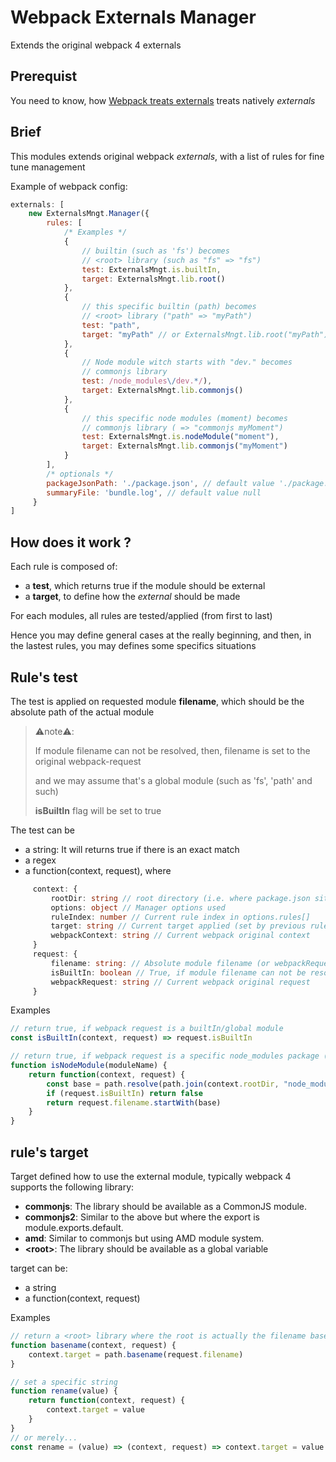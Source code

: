 # Webpack Externals Manager
Extends the original webpack 4 externals

## Prerequist
You need to know, how [Webpack treats externals](https://webpack.js.org/configuration/externals/) treats natively *externals*

## Brief
This modules extends original webpack *externals*, with a list of rules for fine tune management

Example of webpack config:

```js
externals: [
    new ExternalsMngt.Manager({
        rules: [
            /* Examples */
            { 
                // builtin (such as 'fs') becomes
                // <root> library (such as "fs" => "fs")
                test: ExternalsMngt.is.builtIn,
                target: ExternalsMngt.lib.root()
            },
            { 
                // this specific builtin (path) becomes
                // <root> library ("path" => "myPath")
                test: "path",
                target: "myPath" // or ExternalsMngt.lib.root("myPath")
            },
            { 
                // Node module witch starts with "dev." becomes
                // commonjs library
                test: /node_modules\/dev.*/),
                target: ExternalsMngt.lib.commonjs()
            },
            {
                // this specific node modules (moment) becomes
                // commonjs library ( => "commonjs myMoment")
                test: ExternalsMngt.is.nodeModule("moment"),
                target: ExternalsMngt.lib.commonjs("myMoment")
            }
        ],
        /* optionals */
        packageJsonPath: './package.json', // default value './package.json'
        summaryFile: 'bundle.log', // default value null
     }
]
```

## How does it work ?
Each rule is composed of:
- a **test**, which returns true if the module should be external
- a **target**, to define how the *external* should be made

For each modules, all rules are tested/applied (from first to last) 

Hence you may define general cases at the really beginning, and then, in the lastest rules, you may defines some specifics situations

## Rule's test
The test is applied on requested module **filename**, which should be the absolute path of the actual module

>
> ⚠️note⚠️:
>
> If module filename can not be resolved, then, filename is set to the original webpack-request
>
> and we may assume that's a global module (such as 'fs', 'path' and such)
>
> **isBuiltIn** flag will be set to true
>

The test can be
- a string: It will returns true if there is an exact match
- a regex
- a function(context, request), where

```ts
     context: {
         rootDir: string // root directory (i.e. where package.json sit)
         options: object // Manager options used
         ruleIndex: number // Current rule index in options.rules[]
         target: string // Current target applied (set by previous rules)
         webpackContext: string // Current webpack original context
     }
     request: {
         filename: string: // Absolute module filename (or webpackRequest if isBuiltin is set to true)
         isBuiltIn: boolean // True, if module filename can not be resolved (such as 'fs', 'path' and such)
         webpackRequest: string // Current webpack original request
     }
```
Examples
```js
// return true, if webpack request is a builtIn/global module
const isBuiltIn(context, request) => request.isBuiltIn

// return true, if webpack request is a specific node_modules package (moduleName)
function isNodeModule(moduleName) {
    return function(context, request) {
        const base = path.resolve(path.join(context.rootDir, "node_modules", moduleName))
        if (request.isBuiltIn) return false
        return request.filename.startWith(base)
    }
}
```

## rule's target
Target defined how to use the external module, typically webpack 4 supports the following library:
- **commonjs**: The library should be available as a CommonJS module.
- **commonjs2**: Similar to the above but where the export is module.exports.default.
- **amd**: Similar to commonjs but using AMD module system.
- **\<root\>**: The library should be available as a global variable

target can be:
- a string
- a function(context, request)

Examples
```js
// return a <root> library where the root is actually the filename basename
function basename(context, request) {
    context.target = path.basename(request.filename)
}

// set a specific string
function rename(value) {
    return function(context, request) {
        context.target = value
    }
}
// or merely...
const rename = (value) => (context, request) => context.target = value
```
